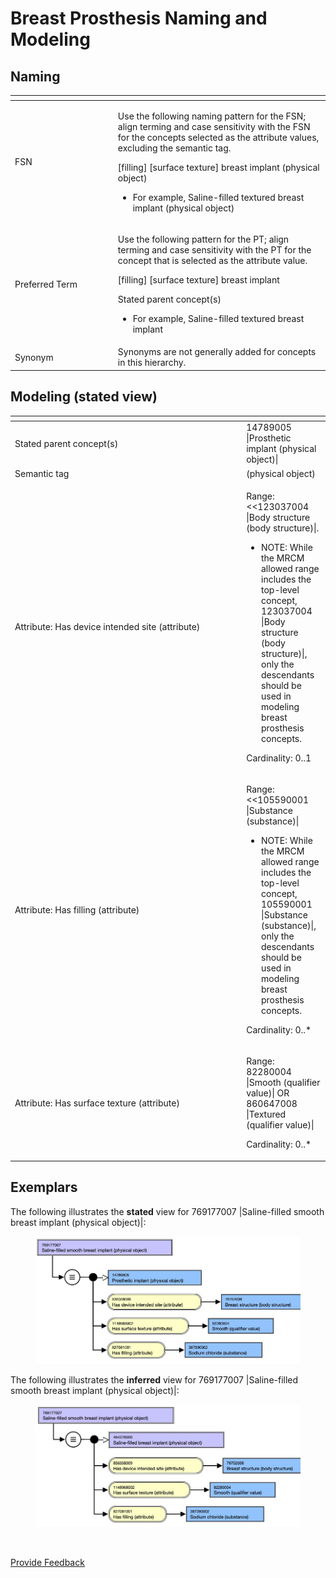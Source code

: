 # Breast Prosthesis Naming and Modeling

## Naming

<table><thead><tr><th width="150.83154296875"></th><th></th></tr></thead><tbody><tr><td>FSN</td><td><p>Use the following naming pattern for the FSN; align terming and case sensitivity with the FSN for the concepts selected as the attribute values, excluding the semantic tag. </p><p></p><p>[filling] [surface texture] breast implant (physical object) </p><p></p><ul><li>For example, Saline-filled textured breast implant (physical object)</li></ul></td></tr><tr><td>Preferred Term</td><td><p>Use the following pattern for the PT; align terming and case sensitivity with the PT for the concept that is selected as the attribute value. </p><p></p><p>[filling] [surface texture] breast implant </p><p>Stated parent concept(s)</p><ul><li>For example, Saline-filled textured breast implant</li></ul></td></tr><tr><td>Synonym</td><td>Synonyms are not generally added for concepts in this hierarchy.</td></tr></tbody></table>

## Modeling (stated view)

<table><thead><tr><th width="356.2177734375"></th><th></th></tr></thead><tbody><tr><td>Stated parent concept(s)</td><td>14789005 |Prosthetic implant (physical object)|</td></tr><tr><td>Semantic tag</td><td>(physical object)</td></tr><tr><td>Attribute: Has device intended site (attribute)</td><td><p>Range: &#x3C;&#x3C;123037004 |Body structure (body structure)|.</p><ul><li>NOTE: While the MRCM allowed range includes the top-level concept, 123037004 |Body structure (body structure)|, only the descendants should be used in modeling breast prosthesis concepts. </li></ul><p>Cardinality: 0..1</p></td></tr><tr><td>Attribute: Has filling (attribute)</td><td><p>Range: &#x3C;&#x3C;105590001 |Substance (substance)| </p><ul><li>NOTE: While the MRCM allowed range includes the top-level concept, 105590001 |Substance (substance)|, only the descendants should be used in modeling breast prosthesis concepts. </li></ul><p>Cardinality: 0..*</p></td></tr><tr><td>Attribute: Has surface texture (attribute)</td><td><p>Range: 82280004 |Smooth (qualifier value)| OR 860647008 |Textured (qualifier value)| </p><p></p><p>Cardinality: 0..*</p></td></tr></tbody></table>

## Exemplars

The following illustrates the **stated** view for 769177007 |Saline-filled smooth breast implant (physical object)|:

<figure><img src="../../../../../.gitbook/assets/image (176).png" alt=""><figcaption></figcaption></figure>

The following illustrates the **inferred** view for 769177007 |Saline-filled smooth breast implant (physical object)|:

<figure><img src="../../../../../.gitbook/assets/image (177).png" alt=""><figcaption></figcaption></figure>

<figure><img src="../../../../../authoring/physical-object/images/174691263.png" alt=""><figcaption></figcaption></figure>

<a href="https://docs.google.com/forms/d/e/1FAIpQLScTmbZIf0UEQwYDkY27EEWBkaiYkHSbR0_9DmFrMLXoQLyL7Q/viewform?usp=pp_url&#x26;entry.1767247133=SCT+Editorial+Guide&#x26;entry.670899847=Breast%20Prosthesis%20Naming%20and%20Modeling" class="button primary">Provide Feedback</a>
